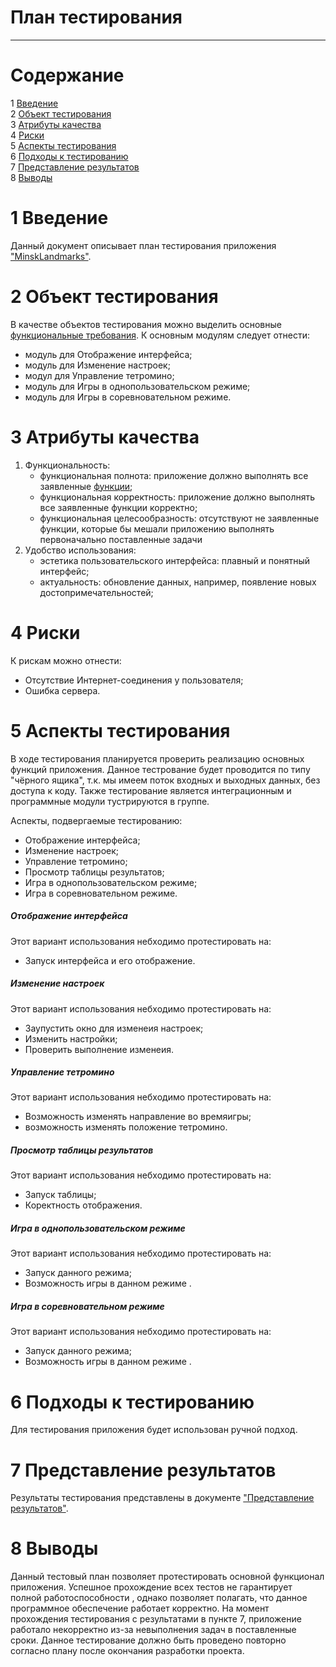 
# План тестирования  
---

# Содержание  
1 [Введение](#introduction)  
2 [Объект тестирования](#items)  
3 [Атрибуты качества](#quality)  
4 [Риски](#risk)  
5 [Аспекты тестирования](#features)  
6 [Подходы к тестированию](#approach)  
7 [Представление результатов](#pass)  
8 [Выводы](#conclusion)  

<a name="introduction"/>  

# 1 Введение  

Данный документ описывает план тестирования приложения ["MinskLandmarks"](https://github.com/yezhidal/tetris-kombat).

<a name="items"/>  

# 2 Объект тестирования  

В качестве объектов тестирования можно выделить основные [функциональные требования](../TestsResults.md). К основным модулям следует отнести: 
* модуль для Отображение интерфейса;  
* модуль для Изменение настроек;  
* модул для Управление тетромино;  
* модуль для Игры в однопользовательском режиме;   
* модуль для Игры в соревновательном режиме.

<a name="quality"/>  

# 3 Атрибуты качества  

1. Функциональность:  
    - функциональная полнота: приложение должно выполнять все заявленные [функции](https://github.com/yezhidal/tetris-kombat/blob/master/docs/uml/activity/activity.md);
    - функциональная корректность: приложение должно выполнять все заявленные функции корректно;  
    - функциональная целесообразность: отсутствуют не заявленные функции, которые бы мешали приложению выполнять первоначально поставленные задачи
2. Удобство использования:  
    - эстетика пользовательского интерфейса: плавный и понятный интерфейс;  
    - актуальность: обновление данных, например, появление новых достопримечательностей;  

<a name="risk"/>  

# 4 Риски  

К рискам можно отнести:  
* Отсутствие Интернет-соединения у пользователя;  
* Ошибка сервера.  

<a name="features"/>  

# 5 Аспекты тестирования  

В ходе тестирования планируется проверить реализацию основных функций приложения. Данное тестрование будет проводится по типу "чёрного ящика", т.к. мы имеем поток входных и выходных данных, без доступа к коду. Также тестирование является интеграционным и программные модули тустрируются в группе.

Аспекты, подвергаемые тестированию:  
* Отображение интерфейса;  
* Изменение настроек;  
* Управление тетромино;  
* Просмотр таблицы результатов;  
* Игра в однопользовательском режиме;  
* Игра в соревновательном режиме.  

##### Отображение интерфейса 
Этот вариант использования небходимо протестировать на:  
* Запуск интерфейса и его отображение.

##### Изменение настроек
Этот вариант использования небходимо протестировать на:  
* Заупустить окно для изменеия настроек;  
* Изменить настройки;  
* Проверить выполнение изменеия.  

##### Управление тетромино 
Этот вариант использования небходимо протестировать на:  
* Возможность изменять направление во времяигры;  
* возможность изменять положение тетромино.  

##### Просмотр таблицы результатов
Этот вариант использования небходимо протестировать на:  
* Запуск таблицы;  
* Коректность отображения.  

##### Игра в однопользовательском режиме  
Этот вариант использования небходимо протестировать на:  
* Запуск данного режима;  
* Возможность игры в данном режиме .  

##### Игра в соревновательном режиме 
Этот вариант использования небходимо протестировать на:  
* Запуск данного режима;  
* Возможность игры в данном режиме .  


<a name="approach"/>  

# 6 Подходы к тестированию  

Для тестирования приложения будет использован ручной подход.  

<a name="pass"/>  

# 7 Представление результатов  

Результаты тестирования представлены в документе ["Представление результатов"](../TestsResults.md).  

<a name="conclusion"/>  

# 8 Выводы  

Данный тестовый план позволяет протестировать основной функционал приложения. Успешное прохождение всех тестов не гарантирует полной работоспособности , однако позволяет полагать, что данное программное обеспечение работает корректно. На момент прохождения тестирования с результатами в пункте 7, приложение работало некорректно из-за невыполнения задач в поставленные сроки. Данное тестирование должно быть проведено повторно согласно плану после окончания разработки проекта.
